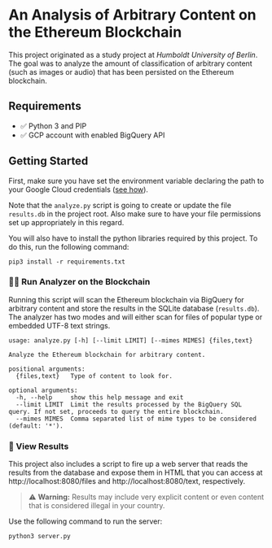 # An Analysis of Arbitrary Content on the Ethereum Blockchain

This project originated as a study project at *Humboldt University of Berlin*. The goal was to analyze the amount of classification of arbitrary content (such as images or audio) that has been persisted on the Ethereum blockchain.

## Requirements

- ✅ Python 3 and PIP
- ✅ GCP account with enabled BigQuery API

## Getting Started

First, make sure you have set the environment variable declaring the path to your Google Cloud credentials ([see how](https://cloud.google.com/docs/authentication/getting-started#setting_the_environment_variable)).

Note that the `analyze.py` script is going to create or update the file `results.db` in the project root. Also make sure to have your file permissions set up appropriately in this regard.

You will also have to install the python libraries required by this project. To do this, run the following command:

```
pip3 install -r requirements.txt
```

### 🕵️‍♂️ Run Analyzer on the Blockchain

Running this script will scan the Ethereum blockchain via BigQuery for arbitrary content and store the results in the SQLite database (`results.db`). The analyzer has two modes and will either scan for files of popular type or embedded UTF-8 text strings.

```
usage: analyze.py [-h] [--limit LIMIT] [--mimes MIMES] {files,text}

Analyze the Ethereum blockchain for arbitrary content.

positional arguments:
  {files,text}   Type of content to look for.

optional arguments:
  -h, --help     show this help message and exit
  --limit LIMIT  Limit the results processed by the BigQuery SQL query. If not set, proceeds to query the entire blockchain.
  --mimes MIMES  Comma separated list of mime types to be considered (default: '*').
```

### 📖 View Results

This project also includes a script to fire up a web server that reads the results from the database and expose them in HTML that you can access at http://localhost:8080/files and http://localhost:8080/text, respectively.

> :warning: **Warning:** Results may include very explicit content or even content that is considered illegal in your country.

Use the following command to run the server:

```
python3 server.py
```

